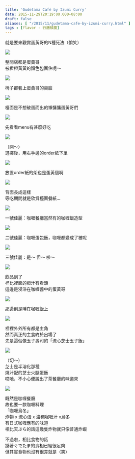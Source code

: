 ```yaml
---
title: 'Gudetama Café by Izumi Curry'
date: 2015-11-29T20:19:00.000+08:00
draft: false
aliases: [ "/2015/11/gudetama-cafe-by-izumi-curry.html" ]
tags : [flavor - 行膳積腹]
---
```


就是要來觀賞蛋黃哥的N種死法（偷笑）  

![](/images/izumicurrygudetama1.jpg)

整間店都是蛋黃哥  
被橙橙黃黃的顏色包圍住呢～  

![](/images/izumicurrygudetama2.jpg)

椅子都套上蛋黃哥的臭臉  

![](/images/izumicurrygudetama3.jpg)

檯面是不想破蛋而出的懶慵慵蛋黃哥們  

![](/images/izumicurrygudetama4.jpg)

先看看menu有甚麼好吃  

![](/images/izumicurrygudetama5.jpg)

（開～）  
選擇後，用右手邊的order紙下單  

![](/images/izumicurrygudetama6.jpg)

放置order紙的架也是蛋黃個啊  

![](/images/izumicurrygudetama7.jpg)

背面長成這樣  
等吃期間就是欣賞檯面餐紙...  
  
  

![](/images/izumicurrygudetama8.jpg)

一號佳麗：咖喱餐廳當然有的咖喱飯造型  

![](/images/izumicurrygudetama9.jpg)

二號佳麗：咖喱蛋包飯，咖喱都變成了被呢  

![](/images/izumicurrygudetama10.jpg)

三號佳麗：是～ 但～ 啦～  

![](/images/izumicurrygudetama11.jpg)

飲品到了  
杯比裡面的橙汁有看頭  
這邊是浸浴在咖喱醬中的蛋黃哥  

![](/images/izumicurrygudetama12.jpg)

那邊則是睡在咖喱飯上  

![](/images/izumicurrygudetama.jpg)

裡裡外外所有都是主角  
然而真正的主食終於出場了  
先是這個像玉子壽司的「流心芝士玉子飯」  

![](/images/izumicurrygudetama13.jpg)

（切～）  
芝士是半溶化那種  
燒汁配的芝士火腿蛋飯  
哎吔，不小心便說出了茶餐廳的味道來  

![](/images/izumicurrygudetama14.jpg)

既然是咖喱餐廳  
故也要一款咖喱料理  
「咖喱烏冬」  
炸物 x 流心蛋 x 濃稠咖喱汁 x烏冬  
有日式咖喱應有的味道  
相比天ぷら的話這幾隻炸物就只像普通炸蝦  
  
不過啦，相比食物的話  
掛著ぐでたま的賣相已經很足夠  
但其實食物也沒有很差就是（笑）
